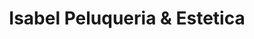 ---
title: "Isabel Peluqueria & Estetica"
url: /el-condado/isabel-peluqueria-und-estetica/
shop: peluquería
---
